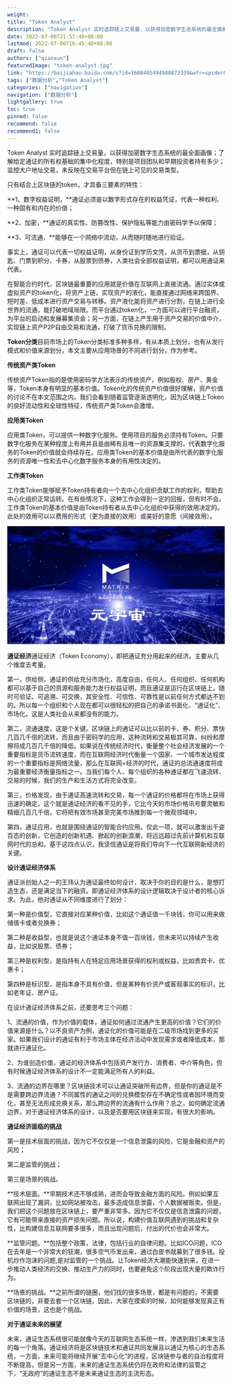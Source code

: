 ```yaml
---
weight: 
title: "Token Analyst"
description: "Token Analyst 实时追踪链上交易量，以获得加密数字生态系统的最全面画像；了解给定通证的所有权基础的集中化程度，特别是项目团队和早期投资者持有多少；监控大户地址交易，未反..."
date: 2022-07-06T21:57:40+08:00
lastmod: 2022-07-06T16:45:40+08:00
draft: false
authors: ["qianxun"]
featuredImage: "token-analyst.jpg"
link: "https://baijiahao.baidu.com/s?id=1608405494980872339&wfr=spider&for=pc"
tags: ["数据分析","Token Analyst"]
categories: ["navigation"]
navigation: ["数据分析"]
lightgallery: true
toc: true
pinned: false
recommend: false
recommend1: false
---
```

Token Analyst 实时追踪链上交易量，以获得加密数字生态系统的最全面画像；了解给定通证的所有权基础的集中化程度，特别是项目团队和早期投资者持有多少；监控大户地址交易，未反映在交易平台但在链上可见的交易类型。

只有结合上区块链的token，才具备三要素的特性：

**1、数字权益证明，**通证必须是以数字形式存在的权益凭证，代表一种权利、一种固有和内在的价值；

**2、加密，**通证的真实性、防篡改性、保护隐私等能力由密码学予以保障；

**3、可流通，**能够在一个网络中流动，从而随时随地进行验证。

事实上，通证可以代表一切权益证明，从身份证到学历文凭，从货币到票据，从钥匙、门票到积分、卡券，从股票到债券，人类社会全部权益证明，都可以用通证来代表。

在智能合约时代，区块链最重要的应用就是价值在互联网上直接流通。通过实体或虚拟资产的token化，将资产上链，实现资产的液化，能直接通过网络来跨国界、短时差、低成本进行资产交易与转移。资产液化能将资产进行分割，在链上进行全世界的流通，能打破地域局限。而平台通过token化，一方面可以进行平台融资，为平台的启动和发展募集资金；另一方面，在链上产生用于资产交易的价值中介，实现链上资产P2P自由交易和流通，打破了货币兑换的限制。

**Token分类**目前市场上的Token分类标准多种多样，有从本质上划分，也有从发行模式和价值来源划分，本文主要从应用场景的不同进行划分，作为参考。

**传统资产类Token**

传统资产Token指的是使用密码学方法表示的传统资产，例如股权、房产、黄金等，Token本身有明显的基本价值。Token化的传统资产价值很好理解，资产价值的讨论不在本文范围之内。我们会看到随着监管逐渐透明化，因为区块链上Token的良好流动性和全球性特征，传统资产类Token会激增。

**应用类Token**

应用类Token，可以提供一种数字化服务。使用项目的服务必须持有Token。只要数字化服务在某种程度上有用并且是由稀有且唯一的资源集支撑的，代表数字化服务的Token的价值就会持续存在。应用类Token的基本价值是由所代表的数字化服务的资源唯一性和去中心化数字服务本身的有用性决定的。

**工作类Token**

工作类Token能够赋予Token持有者向一个去中心化组织贡献工作的权利，帮助去中心化组织正常运转。在有些情况下，这种工作会得到一定的回报，但有时不会。工作类Token的基本价值是由Token持有者从去中心化组织中获得的效用决定的。此处的效用可以以费用的形式（更为直接的效用）或美好的意愿（间接效用）。

![](a1268f9e1dcb371eaaa6e7d4d3af336.jpg)

**通证经济**通证经济（Token Economy），即把通证充分用起来的经济。主要从几个维度去考量。

第一，供给侧，通证的供给充分市场化，高度自由，任何人、任何组织、任何机构都可以基于自己的资源和服务能力发行权益证明，而且通证是运行在区块链上，随时可验证、可追溯、可交换，其安全性、可信性、可靠性是以前任何方式都达不到的。所以每一个组织和个人现在都可以很轻松的把自己的承诺书面化、“通证化”、市场化。这是人类社会从来都没有的能力。

第二，流通速度，这是个关键。区块链上的通证可以比以前的卡、券、积分、票快几百几千倍的流转，而且由于密码学的应用，这种流转和交易极其可靠，纠纷和摩擦将成几百几千倍的降低。如果说在传统经济时代，衡量整个社会经济发展的一个重要指标是货币流转速度，而在互联网经济时代衡量一个国家、一个城市发达程度的一个重要指标是网络流量，那么在互联网+经济的时代，通证的总流通速度将成为最重要经济衡量指标之一。当我们每个人、每个组织的各种通证都在飞速流转、交易的时候，我们的生产和生活方式将完全改变。

第三，价格发现，由于通证高速流转和交易，每一个通证的价格都将在市场上获得迅速的确定，这个就是通证经济的看不见的手，它比今天的市场价格讯号要灵敏和精细几百几千倍，它将把有效市场甚至完美市场推到每一个微观领域中。

第四，通证应用，也就是围绕通证的智能合约应用。仅此一项，就可以激发出千姿百态的创新，它创造的创新机遇、掀起的创新浪潮，将远远超过先前计算机和互联网时代的总和。基于这四点认识，我坚信通证是将我们导向下一代互联网新经济的关键。

**设计通证经济体系**

通证派创始人之一的王玮认为通证最终如何设计，取决于你的目的是什么，是想打造生态，还是满足当下的融资。即通证经济体系的设计逻辑取决于设计者的核心诉求。为此，他对通证从不同维度进行了划分：

第一种是价值型，它直接对应某种价值，比如这个通证值一千块钱，你可以用来做储值卡或者兑换券；

第二种是收益型，也就是说这个通证本身不值一百块钱，但未来可以持续产生收益，比如说股票、债券；

第三种是权利型，是指持有人在特定应用场景获得的权利或权益，比如贵宾卡、优惠卡；

第四种是标识型，是指本身不具有价值，但是某种有价资产或客观事实的标识，比如老年证、房产证。

在设计通证经济体系之前，还要思考三个问题：

1、流通的价值，作为价值的载体，通证如何通过流通产生更高的价值？它们的价值来源是什么？以不良资产为例，通证化的价值可能是在二级市场找到更多的买家。如果我们设计的通证有利于市场主体在经济活动中发现需求或者降低成本，那就进行通证化。

2、为谁创造价值，通证的经济体系中包括资产发行方、消费者、中介等角色，但有时候通证经济体系的设计不一定能满足所有人的利益。

3、流通的边界在哪里？区块链技术可以让通证突破所有边界，但是你的通证是不是需要跨边界流通？不同属性的通证之间的兑换模型存在不确定性或者因环境而变化，甚至无法形成兑换关系，那么跨边界的流通有什么作用？总之，如何确定流通边界，对于通证经济体系的设计，以及是否要用区块链来实现，有很大的影响。

**通证经济面临的挑战**

第一是技术层面的挑战，因为它不仅仅是一个信息泄露的风险，它是金融和资产的风险；

第二是监管的挑战；

第三是场景的挑战。

**技术层面。**早期技术还不够成熟，进而会导致金融方面的风险。例如如果互联网出现了漏洞，比如网站被攻击，最多造成信息泄露，个人数据被贩卖。但是，我们把这个问题放在区块链上，要严重非常多。因为它不仅仅是信息泄露的问题，它有可能带来直接的资产损失问题。所以说，构建价值互联网遇到的挑战和复杂性，比构建信息互联网要多很多，而且出现问题后，付出的代价也会非常大。

**监管问题。**包括整个政策，法律，包括行业的自律问题。比如ICO问题，ICO在去年是一个非常大的狂潮，很多空气币发出来，通过白皮书就募到了很多钱。投机炒作泡沫的问题,是对监管的一个挑战。让Token经济大潮能快速到来，在进一步推动人类经济的交换、推动生产力的同时，也要避免这个阶段出现大量的欺诈行为。

**场景的挑战。**之前所谓的链圈，他们找的很多场景，都是有问题的，不需要区块链的，非要去套一个区块链。因此，大家在摸索的时候，如何能够发现真正有价值的场景，这也是个挑战。

**对于通证未来的展望**

未来，通证生态系统很可能就像今天的互联网生态系统一样，渗透到我们未来生活的每一个角落。通证经济将是区块链技术和通证共同发展且以通证为核心的生态系统，一方面，未来可能将继续开展“去中心化”的进程，区块链参与者的自治程度将不断提高，但是另一方面，未来的通证生态系统仍将在政府和法律的监管之下，“无政府”的通证生态不是未来通证生态的主流形态。